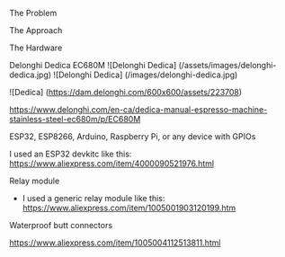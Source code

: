 
The Problem

The Approach


The Hardware

Delonghi Dedica EC680M
![Delonghi Dedica]
(/assets/images/delonghi-dedica.jpg)
![Delonghi Dedica]
(/images/delonghi-dedica.jpg)

![Dedica]
(https://dam.delonghi.com/600x600/assets/223708)

https://www.delonghi.com/en-ca/dedica-manual-espresso-machine-stainless-steel-ec680m/p/EC680M

ESP32, ESP8266, Arduino, Raspberry Pi, or any device with GPIOs

I used an ESP32 devkitc like this:
https://www.aliexpress.com/item/4000090521976.html

Relay module
- I used a generic relay module like this:
https://www.aliexpress.com/item/1005001903120199.htm

Waterproof butt connectors

https://www.aliexpress.com/item/1005004112513811.html




